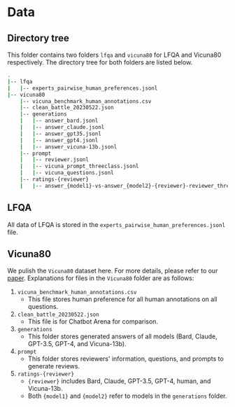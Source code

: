# Data

## Directory tree

This folder contains two folders `lfqa` and `vicuna80` for LFQA and Vicuna80 respectively. The directory tree for both folders are listed below.

```bash
.
|-- lfqa
|   |-- experts_pairwise_human_preferences.jsonl
|-- vicuna80
    |-- vicuna_benchmark_human_annotations.csv
    |-- clean_battle_20230522.json
    |-- generations
    |   |-- answer_bard.jsonl
    |   |-- answer_claude.jsonl
    |   |-- answer_gpt35.jsonl
    |   |-- answer_gpt4.jsonl
    |   |-- answer_vicuna-13b.jsonl
    |-- prompt
    |   |-- reviewer.jsonl
    |   |-- vicuna_prompt_threeclass.jsonl
    |   |-- vicuna_questions.jsonl
    |-- ratings-{reviewer}
    |   |-- answer_{model1}-vs-answer_{model2}-{reviewer}-reviewer_threeclass.jsonl
```

## LFQA

All data of LFQA is stored in the `experts_pairwise_human_preferences.jsonl` file.

## Vicuna80

We pulish the `Vicuna80` dataset here. For more details, please refer to our [paper](https://arxiv.org/pdf/2307.02762.pdf). Explanations for files in the `Vicuna80` folder are as follows:

1. `vicuna_benchmark_human_annotations.csv`
    - This file stores human preference for all human annotations on all questions.
2. `clean_battle_20230522.json`
    - This file is for Chatbot Arena for comparison.
3. `generations`
    - This folder stores generated answers of all models (Bard, Claude, GPT-3.5, GPT-4, and Vicuna-13b).
4. `prompt`
    - This folder stores reviewers' information, questions, and prompts to generate reviews.
5. `ratings-{reviewer}`
    - `{reviewer}` includes Bard, Claude, GPT-3.5, GPT-4, human, and Vicuna-13b.
    - Both `{model1}` and `{model2}` refer to models in the `generations` folder.
